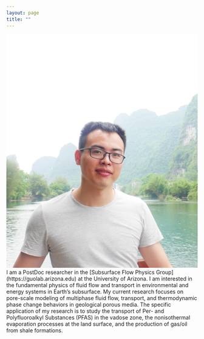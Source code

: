 ```yaml
---
layout: page
title: ""
---
```

<!-- 
<div style="display: flex; align-items: center;">
<img src="headshot.jpg" alt="Description" width="350" style="margin-right: 10px;">

I am a PostDoc researcher in the [Subsurface Flow Physics Group](https://guolab.arizona.edu) at the University of Arizona. I am interested in the fundamental physics of fluid flow and transport in environmental and energy systems in Earth’s subsurface. My current research focuses on pore-scale modeling of multiphase fluid flow, transport, and thermodynamic phase change behaviors in geological porous media. The specific application of my research is to study the transport of Per- and Polyfluoroalkyl Substances (PFAS) in the vadose zone, the nonisothermal evaporation processes at the land surface, and the production of gas/oil from shale formations.
</div>
-->

<img src="headshot.jpg" alt="Description" style="max-width: 100%; height: auto;">
I am a PostDoc researcher in the [Subsurface Flow Physics Group](https://guolab.arizona.edu) at the University of Arizona. I am interested in the fundamental physics of fluid flow and transport in environmental and energy systems in Earth’s subsurface. My current research focuses on pore-scale modeling of multiphase fluid flow, transport, and thermodynamic phase change behaviors in geological porous media. The specific application of my research is to study the transport of Per- and Polyfluoroalkyl Substances (PFAS) in the vadose zone, the nonisothermal evaporation processes at the land surface, and the production of gas/oil from shale formations. 




